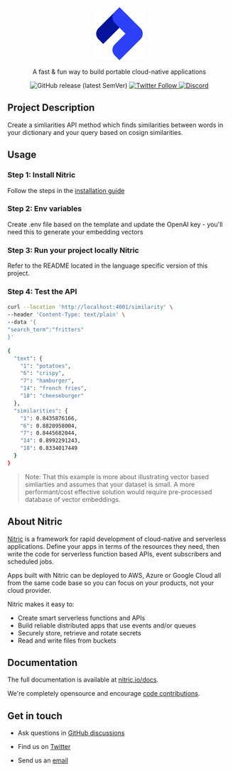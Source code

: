 <p align="center">
  <a href="https://nitric.io">
    <img src="https://raw.githubusercontent.com/nitrictech/nitric/main/docs/assets/nitric-logo.svg" width="120" alt="Nitric Logo"/>
  </a>
</p>

<p align="center">
  A fast & fun way to build portable cloud-native applications
</p>

<p align="center">
  <img alt="GitHub release (latest SemVer)" src="https://img.shields.io/github/v/release/nitrictech/nitric?sort=semver">
  <a href="https://twitter.com/nitric_io">
    <img alt="Twitter Follow" src="https://img.shields.io/twitter/follow/nitric_io?label=Follow&style=social">
  </a>
  <a href="https://discord.gg/Webemece5C"><img alt="Discord" src="https://img.shields.io/discord/955259353043173427?label=discord"></a>
</p>

## Project Description

Create a simliarities API method which finds similarities between words in your dictionary and your query based on cosign similarities.

## Usage

### Step 1: Install Nitric

Follow the steps in the [installation guide](https://nitric.io/docs/installation)

### Step 2: Env variables

Create .env file based on the template and update the OpenAI key - you'll need this to generate your embedding vectors

### Step 3: Run your project locally Nitric

Refer to the README located in the language specific version of this project.

### Step 4: Test the API

```bash
curl --location 'http://localhost:4001/similarity' \
--header 'Content-Type: text/plain' \
--data '{
"search_term":"fritters"
}'
```

```bash
{
  "text": {
    "1": "potatoes",
    "6": "crispy",
    "7": "hamburger",
    "14": "french fries",
    "18": "cheeseburger"
  },
  "similarities": {
    "1": 0.8435876166,
    "6": 0.8820958004,
    "7": 0.8445682044,
    "14": 0.8992291243,
    "18": 0.8334017449
  }
}
```

> Note: That this example is more about illustrating vector based simliarties and assumes that your dataset is small. A more performant/cost effective solution would require pre-processed database of vector embeddings.

## About Nitric

[Nitric](https://nitric.io) is a framework for rapid development of cloud-native and serverless applications. Define your apps in terms of the resources they need, then write the code for serverless function based APIs, event subscribers and scheduled jobs.

Apps built with Nitric can be deployed to AWS, Azure or Google Cloud all from the same code base so you can focus on your products, not your cloud provider.

Nitric makes it easy to:

- Create smart serverless functions and APIs
- Build reliable distributed apps that use events and/or queues
- Securely store, retrieve and rotate secrets
- Read and write files from buckets

## Documentation

The full documentation is available at [nitric.io/docs](https://nitric.io/docs).

We're completely opensource and encourage [code contributions](https://nitric.io/docs/contributions).

## Get in touch

- Ask questions in [GitHub discussions](https://github.com/nitrictech/nitric/discussions)

- Find us on [Twitter](https://twitter.com/nitric_io)

- Send us an [email](mailto:maintainers@nitric.io)
